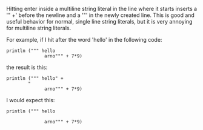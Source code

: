 Hitting enter inside a multiline string literal in the line where it starts inserts a '" +' before the newline and a '"' in the newly created line. This is good and useful behavior for normal, single line string literals, but it is very annoying for multiline string literals.

For example, if I hit <enter> after the word 'hello' in the following code:

    println (""" hello 
    	          arno""" + 7*9)

the result is this:

    println (""" hello" +
    		" 
    	          arno""" + 7*9)

I would expect this:

    println (""" hello
    		 
    	          arno""" + 7*9)




